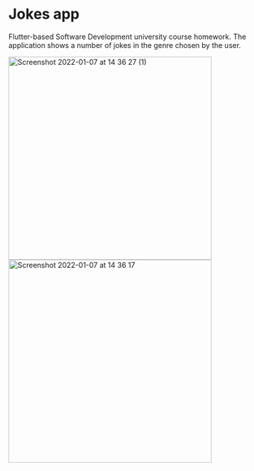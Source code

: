 # Jokes app
 
Flutter-based Software Development university course homework. 
The application shows a number of jokes in the genre chosen by the user.

<p float="left">
<img width="400" alt="Screenshot 2022-01-07 at 14 36 27 (1)" src="https://user-images.githubusercontent.com/63722535/148696679-3b2b89e9-807d-4da5-856c-5f3e14f71d73.png">
<img width="400" alt="Screenshot 2022-01-07 at 14 36 17" src="https://user-images.githubusercontent.com/63722535/148696671-218c241f-eec2-4468-94cf-a14b77cbb8c0.png">
</p>
